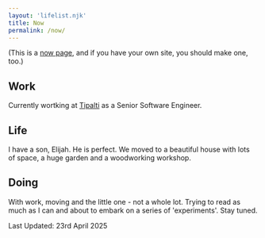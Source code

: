 ```yaml
---
layout: 'lifelist.njk'
title: Now
permalink: /now/
---
```


<p class="small muted">(This is a <a href="https://nownownow.com/about">now page</a>, and if you have your own site, you should make one, too.) </p>

## Work

Currently wortking at [Tipalti](https://tipalti.com/) as a Senior Software Engineer.

## Life

I have a son, Elijah. He is perfect.
We moved to a beautiful house with lots of space, a huge garden and a woodworking workshop.

## Doing

With work, moving and the little one - not a whole lot. Trying to read as much as I can and about to embark on a series of 'experiments'. Stay tuned.

<p class="small muted">Last Updated: 23rd April 2025</p>
